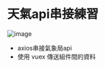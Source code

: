 # 天氣api串接練習
![image](https://github.com/Nekocup/weatherTW/blob/main/picture.png)

* axios串接氣象局api
* 使用 vuex 傳送組件間的資料